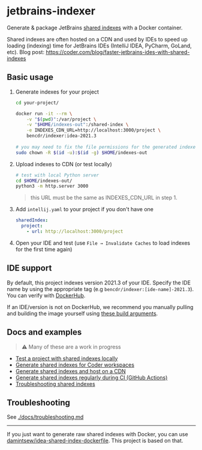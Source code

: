 # jetbrains-indexer

Generate & package JetBrains [shared indexes](https://www.jetbrains.com/help/idea/shared-indexes.html) with a Docker container.

Shared indexes are often hosted on a CDN and used by IDEs to speed up loading (indexing) time for JetBrains IDEs (IntelliJ IDEA, PyCharm, GoLand, etc). Blog post: <https://coder.com/blog/faster-jetbrains-ides-with-shared-indexes>

## Basic usage

1.  Generate indexes for your project

    ```sh
    cd your-project/

    docker run -it --rm \
        -v "$(pwd)":/var/project \
        -v "$HOME/indexes-out":/shared-index \
        -e INDEXES_CDN_URL=http://localhost:3000/project \
        bencdr/indexer:idea-2021.3
        
    # you may need to fix the file permissions for the generated indexes
    sudo chown -R $(id -u):$(id -g) $HOME/indexes-out
    ```

1.  Upload indexes to CDN (or test locally)

    ```sh
    # test with local Python server
    cd $HOME/indexes-out/
    python3 -m http.server 3000
    ```

    > this URL must be the same as INDEXES_CDN_URL in step 1.

1.  Add `intellij.yaml` to your project if you don't have one

    ```yaml
    sharedIndex:
      project:
        - url: http://localhost:3000/project
    ```

1.  Open your IDE and test (use `File → Invalidate Caches` to load indexes for the first time again)

## IDE support

By default, this project indexes version 2021.3 of your IDE. Specify the IDE name by using the appropriate tag (e.g `bencdr/indexer:[ide-name]-2021.3`). You can verify with [DockerHub](https://hub.docker.com/r/bencdr/indexer/tags).

If an IDE/version is not on DockerHub, we recommend you manually pulling and building the image yourself using [these build arguments](https://github.com/sunznx/jetbrains-indexer/blob/master/image/Dockerfile#L3-L9).

## Docs and examples

> ⚠️ Many of these are a work in progress

- [Test a project with shared indexes locally](./docs/filesystem.md)
- [Generate shared indexes for Coder workspaces](./docs/coder.md)
- [Generate shared indexes and host on a CDN](./docs/cdn.md)
- [Generate shared indexes regularly during CI (GitHub Actions)](./docs/ci.md)
- [Troubleshooting shared indexes](./docs/troubleshooting.md)

## Troubleshooting

See [./docs/troubleshooting.md](./docs/troubleshooting.md)

---

If you just want to generate raw shared indexes with Docker, you can use [damintsew/idea-shared-index-dockerfile](https://github.com/damintsew/idea-shared-index-dockerfile). This project is based on that.
